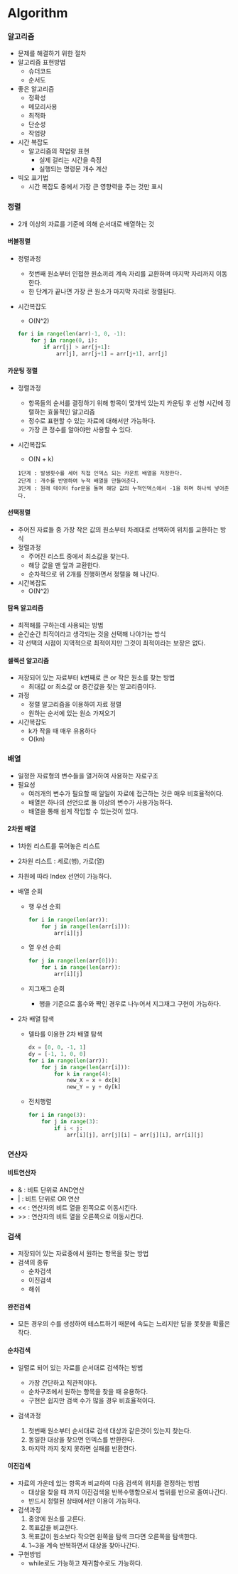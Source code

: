 # Algorithm

### 알고리즘

- 문제를 해결하기 위한 절차
- 알고리즘 표현방법
  - 슈더코드
  - 순서도
- 좋은 알고리즘
  - 정확성
  - 메모리사용
  - 최적화
  - 단순성
  - 작업량
- 시간 복잡도
  - 알고리즘의 작업량 표현
    - 실제 걸리는 시간을 측정
    - 실행되는 명령문 개수 계산
- 빅오 표기법
  - 시간 복잡도 중에서 가장 큰 영향력을 주는 것만 표시





### 정렬

- 2개 이상의 자료를 기준에 의해 순서대로 배열하는 것



#### 버블정렬

- 정렬과정

  - 첫번째 원소부터 인접한 원소끼리 계속 자리를 교환하며 마지막 자리까지 이동한다.
  - 한 단계가 끝나면 가장 큰 원소가 마지막 자리로 정렬된다.

- 시간복잡도

  - O(N^2)

  ```python
  for i in range(len(arr)-1, 0, -1):
      for j in range(0, i):
          if arr[j] > arr[j+1]:
              arr[j], arr[j+1] = arr[j+1], arr[j]
  ```



#### 카운팅 정렬

- 정렬과정

  - 항목들의 순서를 결정하기 위해 항목이 몇개씩 있는지 카운팅 후 선형 시간에 정렬하는 효율적인 알고리즘
  - 정수로 표현할 수 있는 자료에 대해서만 가능하다.
  - 가장 큰 정수를 알아야만 사용할 수 있다.

- 시간복잡도

  - O(N + k)

  ```
  1단계 : 발생횟수를 세어 직접 인덱스 되는 카운트 배열을 저장한다.
  2단계 : 개수를 반영하여 누적 배열을 만들어준다.
  3단계 : 원래 데이터 for문을 돌며 해당 값의 누적인덱스에서 -1을 하며 하나씩 넣어준다.
  ```



#### 선택정렬

- 주어진 자료들 중 가장 작은 값의 원소부터 차례대로 선택하여 위치를 교환하는 방식
- 정렬과정
  - 주어진 리스트 중에서 최소값을 찾는다.
  - 해당 값을 맨 앞과 교환한다.
  - 순차적으로 위 2개를 진행하면서 정렬을 해 나간다.
- 시간복잡도
  - O(N^2)



#### 탐욕 알고리즘

- 최적해를 구하는데 사용되는 방법
- 순간순간 최적이라고 생각되는 것을 선택해 나아가는 방식
- 각 선택의 시점이 지역적으로 최적이지만 그것이 최적이라는 보장은 없다.



#### 셀렉션 알고리즘

- 저장되어 있는 자료부터 k번째로 큰 or 작은 원소를 찾는 방법
  - 최대값 or 최소값 or 중간값을 찾는 알고리즘이다.
- 과정
  - 정렬 알고리즘을 이용하여 자료 정렬
  - 원하는 순서에 있는 원소 가져오기
- 시간복잡도
  - k가 작을 때 매우 유용하다
  - O(kn)



### 배열

- 일정한 자료형의 변수들을 열거하여 사용하는 자료구조
- 필요성
  - 여러개의 변수가 필요할 때 일일이 자료에 접근하는 것은 매우 비효율적이다.
  - 배열은 하나의 선언으로 둘 이상의 변수가 사용가능하다.
  - 배열을 통해 쉽게 작업할 수 있는것이 있다.



#### 2차원 배열

- 1차원 리스트를 묶어놓은 리스트

- 2차원 리스트 : 세로(행), 가로(열)

- 차원에 따라 Index 선언이 가능하다.

- 배열 순회

  - 행 우선 순회

    ```python
    for i in range(len(arr)):
        for j in range(len(arr[i])):
            arr[i][j]
    ```

  - 열 우선 순회

    ```python
    for j in range(len(arr[0])):
        for i in range(len(arr)):
            arr[i][j]
    ```

  - 지그재그 순회

    - 행을 기준으로 홀수와 짝인 경우로 나누어서 지그재그 구현이 가능하다.

- 2차 배열 탐색

  - 델타를 이용한 2차 배열 탐색

    ```python
    dx = [0, 0, -1, 1]
    dy = [-1, 1, 0, 0]
    for i in range(len(arr)):
        for j in range(len(arr[i])):
            for k in range(4):
                new_X = x + dx[k]
                new_Y = y + dy[k]
    ```

  - 전치행렬

    ```python
    for i in range(3):
        for j in range(3):
            if i < j:
                arr[i][j], arr[j][i] = arr[j][i], arr[i][j]
    ```



### 연산자

#### 비트연산자

- & : 비트 단위로 AND연산
- | : 비트 단위로 OR 연산
- << : 연산자의 비트 열을 왼쪽으로 이동시킨다.
- \>> : 연산자의 비트 열을 오른쪽으로 이동시킨다.



### 검색

- 저장되어 있는 자료중에서 원하는 항목을 찾는 방법
- 검색의 종류
  - 순차검색
  - 이진검색
  - 해쉬

#### 완전검색

- 모든 경우의 수를 생성하여 테스트하기 때문에 속도는 느리지만 답을 못찾을 확률은 작다.



#### 순차검색

- 일렬로 되어 있는 자료를 순서대로 검색하는 방법
  - 가장 간단하고 직관적이다.
  - 순차구조에서 원하는 항목을 찾을 때 유용하다.
  - 구현은 쉽지만 검색 수가 많을 경우 비효율적이다.

- 검색과정
  1. 첫번째 원소부터 순서대로 검색 대상과 같은것이 있는지 찾는다.
  2. 동일한 대상을 찾으면 인덱스를 반환한다.
  3. 마지막 까지 찾지 못하면 실패를 반환한다.

#### 이진검색

- 자료의 가운데 있는 항목과 비교하여 다음 검색의 위치를 결정하는 방법
  - 대상을 찾을 때 까지 이진검색을 반복수행함으로서 범위를 반으로 줄여나간다.
  - 반드시 정렬된 상태에서만 이용이 가능하다.
- 검색과정
  1. 중앙에 원소를 고른다.
  2. 목표값을 비교한다.
  3. 목표값이 원소보다 작으면 왼쪽을 탐색 크다면 오른쪽을 탐색한다.
  4. 1~3을 계속 반복하면서 대상을 찾아나간다.
- 구현방법
  - while로도 가능하고 재귀함수로도 가능하다.

